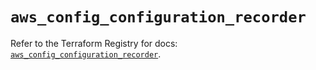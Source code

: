 # `aws_config_configuration_recorder`

Refer to the Terraform Registry for docs: [`aws_config_configuration_recorder`](https://registry.terraform.io/providers/hashicorp/aws/5.76.0/docs/resources/config_configuration_recorder).
